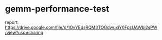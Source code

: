 # gemm-performance-test

report: https://drive.google.com/file/d/1OvYEdsRQM3TOGdwuxiY0FpzUAWbi2sPW/view?usp=sharing
